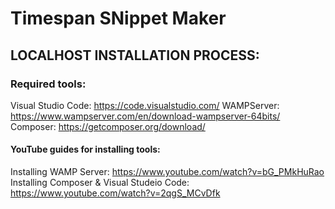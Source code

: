 # Timespan SNippet Maker

## LOCALHOST INSTALLATION PROCESS:

### Required tools:
Visual Studio Code: https://code.visualstudio.com/
WAMPServer: https://www.wampserver.com/en/download-wampserver-64bits/
Composer: https://getcomposer.org/download/

#### YouTube guides for installing tools:
Installing WAMP Server: https://www.youtube.com/watch?v=bG_PMkHuRao
Installing Composer & Visual Studeio Code: https://www.youtube.com/watch?v=2qgS_MCvDfk

 

